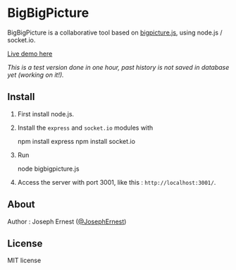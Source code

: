 BigBigPicture
=============

BigBigPicture is a collaborative tool based on [bigpicture.js](http://github.com/josephernest/bigpicture.js), using node.js / socket.io.

[Live demo here](http://gget.it:3001/)

*This is a test version done in one hour, past history is not saved in database yet (working on it!).*

Install
----

1) First install node.js.

2) Install the `express` and `socket.io` modules with 

    npm install express
    npm install socket.io

3) Run 

    node bigbigpicture.js

4) Access the server with port 3001, like this : `http://localhost:3001/`.


About
----

Author : Joseph Ernest ([@JosephErnest](http:/twitter.com/JosephErnest))

License
----
MIT license
